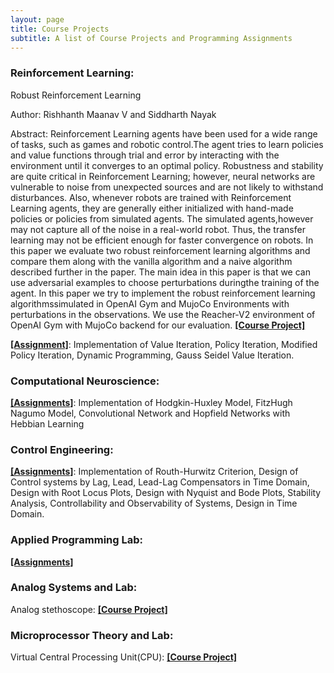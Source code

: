 ```yaml
---
layout: page
title: Course Projects
subtitle: A list of Course Projects and Programming Assignments
---
```


### Reinforcement Learning:
Robust Reinforcement Learning

Author: Rishhanth Maanav V and Siddharth Nayak

Abstract: Reinforcement Learning agents have been used for a wide range of tasks, such as games and robotic control.The agent tries to learn policies and value functions through trial and error by interacting with the environment until it converges to an optimal policy. Robustness and stability are quite critical in Reinforcement Learning; however, neural networks are vulnerable to noise from unexpected sources and are not likely to withstand disturbances. Also, whenever robots are trained with Reinforcement Learning agents, they are generally either initialized with hand-made policies or policies from simulated agents. The simulated agents,however may not capture all of the noise in a real-world robot. Thus, the transfer learning may not be efficient enough for faster convergence on robots. In this paper we evaluate two robust reinforcement learning algorithms and compare them along with the vanilla algorithm and a naive algorithm described further in the paper. The main idea in this paper is that we can use adversarial examples to choose perturbations duringthe training of the agent. In this paper we try to implement the robust reinforcement learning algorithmssimulated in OpenAI Gym and MujoCo Environments with perturbations in the observations. We use the Reacher-V2 environment of OpenAI Gym with MujoCo backend for our evaluation. [**[Course Project]**](https://github.com/nsidn98/Robust-Reinforcement-Learning)

[**[Assignment]**](https://github.com/nsidn98/Reinforcement-Learning-CS6700): Implementation of Value Iteration, Policy Iteration, Modified Policy Iteration, Dynamic Programming, Gauss Seidel Value Iteration.

### Computational Neuroscience:
[**[Assignments]**](https://github.com/nsidn98/Computational-Neuroscience): Implementation of Hodgkin-Huxley Model, FitzHugh Nagumo Model, Convolutional Network and Hopfield Networks with Hebbian Learning

### Control Engineering:
[**[Assignments]**](https://github.com/nsidn98/Control-Engineering): Implementation of Routh-Hurwitz Criterion, Design of Control systems by Lag, Lead, Lead-Lag Compensators in Time Domain, Design with Root Locus Plots, Design with Nyquist and Bode Plots, Stability Analysis, Controllability and Observability of Systems, Design in Time Domain.

### Applied Programming Lab:
[**[Assignments]**](https://github.com/nsidn98/Applied-Programming-Lab)

### Analog Systems and Lab:
Analog stethoscope: [**[Course Project]**](https://github.com/nsidn98/Analog-Systems)

### Microprocessor Theory and Lab:
Virtual Central Processing Unit(CPU): [**[Course Project]**](https://github.com/nsidn98/Microprocessor-Verilog)
